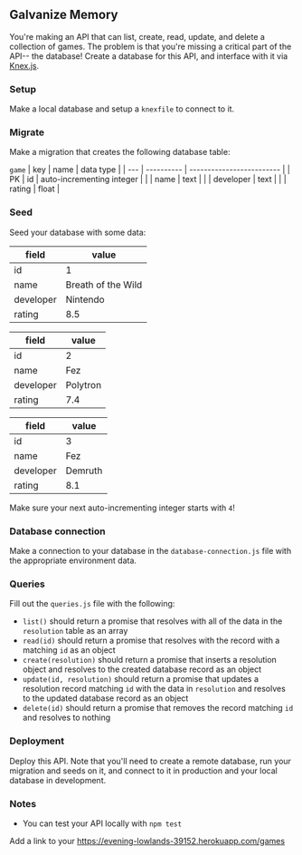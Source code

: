 ## Galvanize Memory

You're making an API that can list, create, read, update, and delete a collection of games. The problem is that you're missing a critical part of the API-- the database! Create a database for this API, and interface with it via [Knex.js](https://knexjs.org).

### Setup

Make a local database and setup a `knexfile` to connect to it.

### Migrate

Make a migration that creates the following database table:

`game`
| key | name | data type |
| --- | ---------- | ------------------------- |
| PK | id | auto-incrementing integer |
| | name | text |
| | developer | text |
| | rating | float |

### Seed

Seed your database with some data:

| field     | value              |
| --------- | ------------------ |
| id        | 1                  |
| name      | Breath of the Wild |
| developer | Nintendo           |
| rating    | 8.5                |

| field     | value    |
| --------- | -------- |
| id        | 2        |
| name      | Fez      |
| developer | Polytron |
| rating    | 7.4      |

| field     | value   |
| --------- | ------- |
| id        | 3       |
| name      | Fez     |
| developer | Demruth |
| rating    | 8.1     |

Make sure your next auto-incrementing integer starts with `4`!

### Database connection

Make a connection to your database in the `database-connection.js` file with the appropriate environment data.

### Queries

Fill out the `queries.js` file with the following:

* `list()` should return a promise that resolves with all of the data in the `resolution` table as an array
* `read(id)` should return a promise that resolves with the record with a matching `id` as an object
* `create(resolution)` should return a promise that inserts a resolution object and resolves to the created database record as an object
* `update(id, resolution)` should return a promise that updates a resolution record matching `id` with the data in `resolution` and resolves to the updated database record as an object
* `delete(id)` should return a promise that removes the record matching `id` and resolves to nothing

### Deployment

Deploy this API. Note that you'll need to create a remote database, run your migration and seeds on it, and connect to it in production and your local database in development.

### Notes

* You can test your API locally with `npm test`

Add a link to your https://evening-lowlands-39152.herokuapp.com/games
